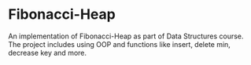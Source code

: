 # Fibonacci-Heap
An implementation of Fibonacci-Heap as part of Data Structures course. The project includes using OOP and functions like insert, delete min, decrease key and more.
